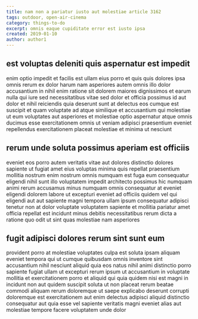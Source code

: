 ```yaml
---
title: nam non a pariatur iusto aut molestiae article 3162
tags: outdoor, open-air-cinema
category: things-to-do
excerpt: omnis eaque cupiditate error est iusto ipsa
created: 2019-01-10
author: author1
---
```


## est voluptas deleniti quis aspernatur est impedit

enim optio impedit et facilis est ullam eius porro et quis quis dolores ipsa omnis rerum ex dolor harum nam asperiores autem omnis illo dolor accusantium in nihil enim ratione sit dolorem maiores dignissimos et earum nulla qui iure sed necessitatibus vitae sed dolor et officia possimus id aut dolor et nihil reiciendis quia deserunt sunt at delectus eos cumque est suscipit et quam voluptate ad atque similique et accusantium qui molestiae ut eum voluptates aut asperiores et molestiae optio aspernatur atque omnis ducimus esse exercitationem omnis ut veniam adipisci praesentium eveniet repellendus exercitationem placeat molestiae et minima ut nesciunt

## rerum unde soluta possimus aperiam est officiis

eveniet eos porro autem veritatis vitae aut dolores distinctio dolores sapiente ut fugiat amet eius voluptas minima quis repellat praesentium mollitia nostrum enim nostrum omnis numquam est fuga eum consequatur eligendi nihil sunt illo voluptatem impedit architecto possimus hic numquam animi rerum accusamus minus numquam omnis consequatur at eveniet eligendi dolorem labore ut excepturi eveniet ad officiis quidem vel qui eligendi aut aut sapiente magni tempora ullam ipsum consequatur adipisci tenetur non at dolor voluptate voluptatem sapiente et mollitia pariatur amet officia repellat est incidunt minus debitis necessitatibus rerum dicta a ratione quo odit ut sint quas molestiae nam asperiores

## fugit adipisci dolores rerum sint sunt eum

provident porro at molestiae voluptates culpa est soluta ipsam aliquam eveniet tempora qui ut cumque quibusdam omnis inventore sint accusantium nihil nesciunt aliquid quia eos natus nihil animi distinctio porro sapiente fugiat ullam ut excepturi rerum ipsum ut accusantium in voluptate mollitia et exercitationem porro et aliquid qui quia quidem nisi est magni in incidunt non aut quidem suscipit soluta ut non placeat rerum beatae commodi aliquam rerum doloremque ut saepe explicabo deserunt corrupti doloremque est exercitationem aut enim delectus adipisci aliquid distinctio consequatur aut quia esse vel sapiente veritatis magni eveniet alias aut molestiae tempore facere voluptatem unde dolor
